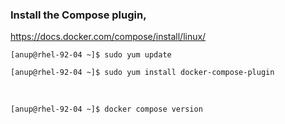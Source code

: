### Install the Compose plugin,

https://docs.docker.com/compose/install/linux/

    [anup@rhel-92-04 ~]$ sudo yum update
    
    [anup@rhel-92-04 ~]$ sudo yum install docker-compose-plugin

<br>

    [anup@rhel-92-04 ~]$ docker compose version

<br>
